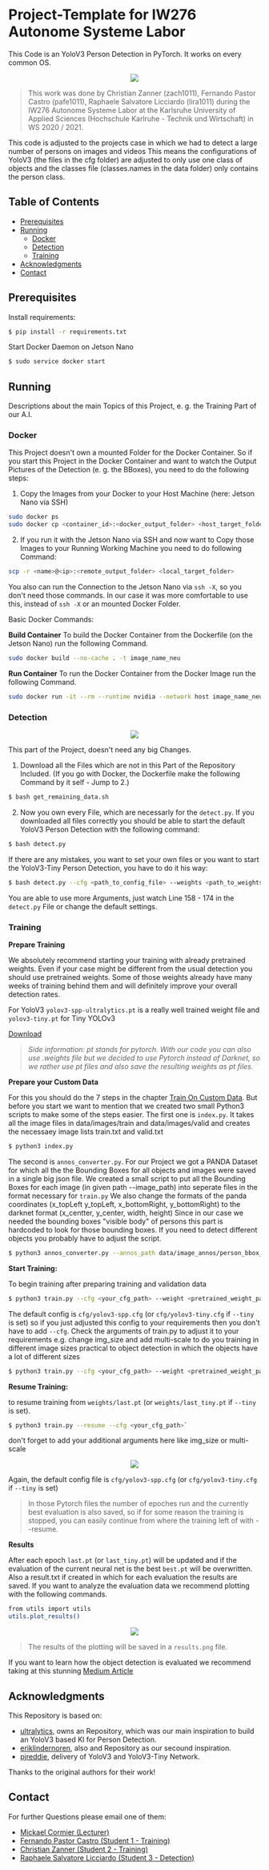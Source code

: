 # Project-Template for IW276 Autonome Systeme Labor

This Code is an YoloV3 Person Detection in PyTorch. It works on every common OS.

<p align="center">
  <img src="Detect/data/demo_images/image_2.jpg"/>
</p>

> This work was done by Christian Zanner (zach1011), Fernando Pastor Castro (pafe1011), Raphaele Salvatore Licciardo (lira1011) during the IW276 Autonome Systeme Labor at the Karlsruhe University of Applied Sciences (Hochschule Karlruhe - Technik und Wirtschaft) in WS 2020 / 2021. 

This code is adjusted to the projects case in which we had to detect a large number of persons on images and videos
This means the configurations of YoloV3 (the files in the cfg folder) are adjusted to only use one class of objects
and the classes file (classes.names in the data folder) only contains the person class.

## Table of Contents

* [Prerequisites](#prerequisites)
* [Running](#running)
  * [Docker](#docker)
  * [Detection](#detection)
  * [Training](#training)
* [Acknowledgments](#acknowledgments)
* [Contact](#contact)

## Prerequisites
Install requirements:
```bash 
$ pip install -r requirements.txt
```
Start Docker Daemon on Jetson Nano
```bash
$ sudo service docker start
```

## Running

Descriptions about the main Topics of this Project, e. g. the Training Part of our A.I.

### Docker 

This Project doesn't own a mounted Folder for the Docker Container. So if you start this Project in the Docker Container and want to watch the Output Pictures of the Detection (e. g. the BBoxes), you need to do the following steps:
1. Copy the Images from your Docker to your Host Machine (here: Jetson Nano via SSH)
```bash
sudo docker ps
sudo docker cp <container_id>:<docker_output_folder> <host_target_folder>
```
2. If you run it with the Jetson Nano via SSH and now want to Copy those Images to your Running Working Machine you need to do following Command:
```bash
scp -r <name>@<ip>:<remote_output_folder> <local_target_folder>
```

You also can run the Connection to the Jetson Nano via `ssh -X`, so you don't need those commands. In our case it was more comfortable to use this, instead of `ssh -X` or an mounted Docker Folder.

Basic Docker Commands:

**Build Container** To build the Docker Container from the Dockerfile (on the Jetson Nano) run the following Command.
```bash
sudo docker build --no-cache . -t image_name_neu
```

**Run Container** To run the Docker Container from the Docker Image run the following Command.
```bash
sudo docker run -it --rm --runtime nvidia --network host image_name_neu
```

### Detection

<p align="center">
  <img src="Detect/data/demo_images/image_1.jpg"/>
</p>

This part of the Project, doesn't need any big Changes. 

1. Download all the Files which are not in this Part of the Repository Included. (If you go with Docker, the Dockerfile make the following Command by it self - Jump to 2.)
```bash
$ bash get_remaining_data.sh
```

2. Now you own every File, which are necessarly for the `detect.py`. If you downloaded all files correctly you should be able to start the default YoloV3 Person Detection with the following command:
```bash
$ bash detect.py 
```
If there are any mistakes, you want to set your own files or you want to start the YoloV3-Tiny Person Detection, you have to do it his way:
```bash
$ bash detect.py --cfg <path_to_config_file> --weights <path_to_weights_file> --names <path_to_names_file> --source <path_to_image_folder> --output <path_to_output_folder>
```
You are able to use more Arguments, just watch Line 158 - 174 in the `detect.py` File or change the default settings.

### Training

**Prepare Training**

We absolutely recommend starting your training with already pretrained weights. Even if your case might be different from the usual detection you should use pretrained weights.
Some of those weights already have many weeks of training behind them and will definitely improve your overall detection rates.

For YoloV3 `yolov3-spp-ultralytics.pt` is a really well trained weight file and `yolov3-tiny.pt` for Tiny YOLOv3

 [Download](https://drive.google.com/open?id=1LezFG5g3BCW6iYaV89B2i64cqEUZD7e0)

> *Side information: pt stands for pytorch. With our code you can also use .weights file but we decided to use Pytorch instead of Darknet, so we rather use pt files and also save the resulting weights as pt files.*

**Prepare your Custom Data** 

For this you should do the 7 steps in the chapter [Train On Custom Data](https://github.com/ultralytics/yolov3/wiki/Train-Custom-Data). 
But before you start we want to mention that we created two small Python3 scripts to make some of the steps easier. 
The first one is `index.py`. It takes all the image files in data/images/train and data/images/valid and creates the necessaey image lists train.txt and valid.txt

```bash
$ python3 index.py
```

The second is `annos_converter.py`. For our Project we got a PANDA Dataset for which all the the Bounding Boxes for all objects and images were saved in a single big json file.
We created a small script to put all the Bounding Boxes for each image (in given path --image_path) into seperate files in the format necessary for `train.py`
We also change the formats of the panda coordinates (x_topLeft y_topLeft, x_bottomRight, y_bottomRight) to the darknet format (x_centter, y_center, width, height)
Since in our case we needed the bounding boxes "visible body" of persons this part is hardcoded to look for those bounding boxes. 
If you need to detect different objects you probably have to adjust the script.

```bash
$ python3 annos_converter.py --annos_path data/image_annos/person_bbox_valid.json --images_path data/images/image_valid/*.jpg
```


**Start Training:** 

To begin training after preparing training and validation data

```bash
$ python3 train.py --cfg <your_cfg_path> --weight <pretrained_weight_path>
```

The default config is `cfg/yolov3-spp.cfg` (or `cfg/yolov3-tiny.cfg` if `--tiny` is set) so if you just adjusted this config to your requirements then you don't have to add `--cfg`.
Check the arguments of train.py to adjust it to your requirements
e.g. change img_size and add multi-scale to do you training in different image sizes practical to object detection in which the objects have a lot of different sizes

```bash
$ python3 train.py --cfg <your_cfg_path> --weight <pretrained_weight_path> --img_size [320, 1280, 640] --multi-scale
```

**Resume Training:** 

to resume training from `weights/last.pt` (or `weights/last_tiny.pt` if `--tiny` is set).
```bash
$ python3 train.py --resume --cfg <your_cfg_path>`
```
don't forget to add your additional arguments here like img_size or multi-scale

<p align="center">
  <img src="Detect/data/demo_images/train.jpeg"/>
</p>

Again, the default config file is `cfg/yolov3-spp.cfg` (or `cfg/yolov3-tiny.cfg` if `--tiny` is set)

>In those Pytorch files the number of epoches run and the currently best evaluation is also saved, so if for some reason the training is stopped, 
you can easily continue from where the training left of with --resume. 

**Results** 

After each epoch `last.pt` (or `last_tiny.pt`) will be updated and if the evaluation of the current neural net is the best `best.pt` will be overwritten.
Also a result.txt if created in whích for each evaluation the results are saved. If you want to analyze the evaluation data we recommend plotting with the following commands.

```bash
from utils import utils
utils.plot_results()
```

<p align="center">
  <img src="Detect/data/demo_images/plot.jpeg"/>
</p>

> The results of the plotting will be saved in a `results.png` file.

If you want to learn how the object detection is evaluated we recommend taking at this stunning [Medium Article](https://medium.com/analytics-vidhya/understanding-the-map-mean-average-precision-evaluation-metric-for-object-detection-432f5cca53b7)

## Acknowledgments

This Repository is based on:
  - [ultralytics](https://github.com/ultralytics/yolov3), owns an Repository, which was our main inspiration to build an YoloV3 based KI for Person Detection.
  - [eriklindernoren](https://github.com/eriklindernoren/PyTorch-YOLOv3), also and Repository as our secound inspiration.
  - [pjreddie](https://pjreddie.com/darknet/yolo/), delivery of YoloV3 and YoloV3-Tiny Network.
 
Thanks to the original authors for their work!

## Contact
For further Questions please email one of them:
* <a href="mailto:frimickael.cormier@iosb.fraunhofer.de">Mickael Cormier (Lecturer)</a>
* <a href="mailto:pafe1011@hs-karlsruhe.de">Fernando Pastor Castro (Student 1 - Training)</a>
* <a href="mailto:zach1011@hs-karlsruhe.de">Christian Zanner (Student 2 - Training)</a>
* <a href="mailto:lira1011@hs-karlsruhe.de">Raphaele Salvatore Licciardo (Student 3 - Detection)</a>





